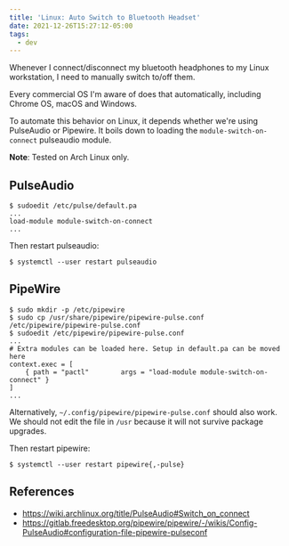 ```yaml
---
title: 'Linux: Auto Switch to Bluetooth Headset'
date: 2021-12-26T15:27:12-05:00
tags:
  - dev
---
```


Whenever I connect/disconnect my bluetooth headphones to my Linux workstation, I need to manually switch to/off them.

Every commercial OS I'm aware of does that automatically, including Chrome OS, macOS and Windows.

To automate this behavior on Linux, it depends whether we're using PulseAudio or Pipewire. It boils down to loading the `module-switch-on-connect` pulseaudio module.

**Note**: Tested on Arch Linux only.

## PulseAudio

```shell
$ sudoedit /etc/pulse/default.pa
...
load-module module-switch-on-connect
...
```

Then restart pulseaudio:

```shell
$ systemctl --user restart pulseaudio
```

## PipeWire

```shell
$ sudo mkdir -p /etc/pipewire
$ sudo cp /usr/share/pipewire/pipewire-pulse.conf /etc/pipewire/pipewire-pulse.conf
$ sudoedit /etc/pipewire/pipewire-pulse.conf
...
# Extra modules can be loaded here. Setup in default.pa can be moved here
context.exec = [
    { path = "pactl"        args = "load-module module-switch-on-connect" }
]
...
```

Alternatively, `~/.config/pipewire/pipewire-pulse.conf` should also work. We
should not edit the file in `/usr` because it will not survive package
upgrades.

Then restart pipewire:

```shell
$ systemctl --user restart pipewire{,-pulse}
```

## References

- https://wiki.archlinux.org/title/PulseAudio#Switch_on_connect
- https://gitlab.freedesktop.org/pipewire/pipewire/-/wikis/Config-PulseAudio#configuration-file-pipewire-pulseconf
